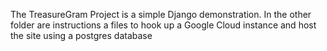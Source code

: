 The TreasureGram Project is a simple Django demonstration. In the other folder are instructions a files to hook up a Google Cloud instance and host the site using a postgres database
